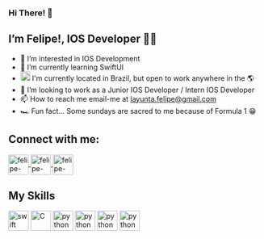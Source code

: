 ### Hi There! :wave:
## I’m Felipe!, IOS Developer :apple::mechanical_arm:
- 👀 I’m interested in IOS Development
- 🌱 I’m currently learning SwiftUI
- <img
  alt="United States"
  src="http://purecatamphetamine.github.io/country-flag-icons/3x2/BR.svg"  width="19"/> I'm currently located in Brazil, but open to work anywhere in the :earth_americas:
- 💞️ I’m looking to work as a Junior IOS Developer / Intern IOS Developer
- 📫 How to reach me email-me at layunta.felipe@gmail.com
- :racing_car: Fun fact... Some sundays are sacred to me because of Formula 1 :grin:

## Connect with me:
<a href="https://www.linkedin.com/in/felipe-la-yunta-1109221b5/" target="_blank">
<img align="center" alt="felipe-linkedin" height="40" width="40" src="https://cdn.icon-icons.com/icons2/3041/PNG/512/linkedin_logo_icon_189225.png" style="max-width:100%;">
</a>
<a href="https://www.instagram.com/felipe.code/" target="_blank">
<img align="center" alt="felipe-instagram" height="40" width="40" src="https://cdn.icon-icons.com/icons2/3041/PNG/512/instagram_share_story_connection_communication_icon_189222.png" style="max-width:100%;">
</a>
<a href="https://twitter.com/felipe_codee" target="_blank">
<img align="center" alt="felipe-twitter" height="40" width="40" src="https://cdn.icon-icons.com/icons2/3041/PNG/512/twitter_logo_icon_189230.png" style="max-width:100%;">
</a>

## My Skills
<img src="https://cdn.icon-icons.com/icons2/2415/PNG/512/swift_original_logo_icon_146332.png" alt="swift" width="40" height="40" style="max-width:100%;"></img>
<img src="https://cdn.icon-icons.com/icons2/2415/PNG/512/c_original_logo_icon_146611.png" alt="C" width="40" height="40" style="max-width:100%;"></img>
<img src="https://cdn.icon-icons.com/icons2/112/PNG/512/python_18894.png" alt="python" width="40" height="40" style="max-width:100%;"></img>
<img src="https://seeklogo.com/images/C/c-sharp-c-logo-02F17714BA-seeklogo.com.png" alt="python" width="40" height="40" style="max-width:100%;"></img>
<img src="https://upload.wikimedia.org/wikipedia/commons/1/18/ISO_C%2B%2B_Logo.svg" alt="python" width="40" height="40" style="max-width:100%;"></img>
<img src="https://www.monetbil.com/support/wp-content/uploads/2021/01/java-logo-vector.png" alt="python" width="40" height="40" style="max-width:100%;"></img>
##

